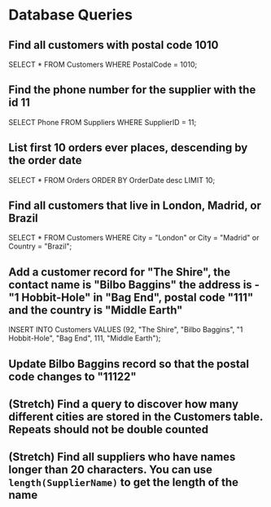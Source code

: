 # Database Queries

## Find all customers with postal code 1010
SELECT * FROM Customers
WHERE PostalCode = 1010;

## Find the phone number for the supplier with the id 11
SELECT Phone FROM Suppliers
WHERE SupplierID = 11;

## List first 10 orders ever places, descending by the order date
SELECT * FROM Orders
ORDER BY OrderDate desc
LIMIT 10;

## Find all customers that live in London, Madrid, or Brazil
SELECT * FROM Customers
WHERE City = "London" or City = "Madrid" or Country = "Brazil";

## Add a customer record for "The Shire", the contact name is "Bilbo Baggins" the address is -"1 Hobbit-Hole" in "Bag End", postal code "111" and the country is "Middle Earth"
INSERT INTO Customers 
VALUES (92, "The Shire", "Bilbo Baggins", "1 Hobbit-Hole", "Bag End", 111, "Middle Earth");

## Update Bilbo Baggins record so that the postal code changes to "11122"

## (Stretch) Find a query to discover how many different cities are stored in the Customers table. Repeats should not be double counted

## (Stretch) Find all suppliers who have names longer than 20 characters. You can use `length(SupplierName)` to get the length of the name
